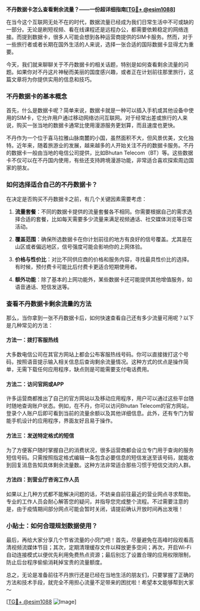 **不丹数据卡怎么查看剩余流量？——一份超详细指南[[TG💪+ @esim1088](https://t.me/s/esim1088)]**

在当今这个互联网无处不在的时代，数据流量已经成为我们日常生活中不可或缺的一部分。无论是刷短视频、看在线课程还是远程办公，都需要依赖稳定的网络连接。而提到数据卡，很多人可能会想到各种运营商提供的SIM卡服务。然而，对于一些旅行者或者长期在国外生活的人来说，选择一张合适的国际数据卡显得尤为重要。

今天，我们就来聊聊关于不丹数据卡的相关话题，特别是如何查看剩余流量的问题。如果你对不丹这片神秘而美丽的国度感兴趣，或者正在计划前往那里旅行，这篇文章将为你提供实用的信息和技巧。

### 不丹数据卡的基本概念

首先，什么是数据卡呢？简单来说，数据卡就是一种可以插入手机或其他设备中使用的SIM卡，它允许用户通过移动网络访问互联网。对于经常出差或旅行的人来说，购买一张当地的数据卡通常比使用漫游服务更划算，而且速度也更快。

不丹作为一个位于喜马拉雅山脉南麓的小国，虽然面积不大，但风景优美，文化独特。近年来，随着旅游业的发展，越来越多的人开始关注不丹的数据卡服务。不丹的数据卡一般由当地的电信公司提供，比如Bhutan Telecom（BT）等。这些数据卡不仅可以在不丹国内使用，有些还支持跨境漫游功能，非常适合喜欢探索周边国家的朋友。

### 如何选择适合自己的不丹数据卡？

在决定是否购买不丹数据卡之前，有几个关键因素需要考虑：

1. **流量套餐**：不同的数据卡提供的流量套餐各不相同。你需要根据自己的需求选择合适的套餐，比如每天需要多少流量来满足视频通话、社交媒体浏览等日常活动。
   
2. **覆盖范围**：确保所选数据卡在你计划前往的地方有良好的信号覆盖。尤其是在山区或者偏远地区，信号强度可能会影响你的上网体验。

3. **价格与性价比**：对比不同供应商的价格和服务内容，寻找最具性价比的选择。有时候，预付费卡可能比后付费卡更适合短期使用者。

4. **额外功能**：除了基本的上网功能外，某些数据卡还可能提供其他增值服务，如语音通话、短信发送等。

### 查看不丹数据卡剩余流量的方法

那么，当你拿到一张不丹数据卡后，如何快速查看自己还有多少流量可用呢？以下是几种常见的方法：

#### 方法一：拨打客服热线

大多数电信公司在其官方网站上都会公布客服热线号码。你可以直接拨打这个号码，按照语音提示输入相关信息后查询剩余流量情况。这种方式的优点是操作简单，无需下载任何应用程序，缺点则是可能需要支付电话费用。

#### 方法二：访问官网或APP

许多运营商都推出了自己的官方网站以及移动应用程序，用户可以通过这些平台随时随地查询账户状态。例如，在不丹，你可以访问Bhutan Telecom的官方网站，登录个人账户后即可看到当前的流量余额以及其他详细信息。此外，还有专门为智能手机设计的应用程序，界面友好且易于操作。

#### 方法三：发送特定格式的短信

为了方便客户随时掌握自己的消费状况，很多运营商都会设立专门用于查询的服务短信号码。只需按照指定格式编辑一条包含必要信息的短信发送至该号码，就能收到回复消息告知具体剩余流量数。这种方法非常适合那些习惯于短信交流的人群。

#### 方法四：到营业厅咨询工作人员

如果以上几种方式都不能解决问题的话，不妨亲自前往最近的营业网点寻求帮助。专业的工作人员会耐心解答您的疑问，并指导您完成整个流程。不过需要注意的是，由于疫情期间部分网点可能会暂时关闭，请提前确认开放时间再出发哦！

### 小贴士：如何合理规划数据使用？

最后，再给大家分享几个节省流量的小窍门吧！首先，尽量避免在高峰时段观看高清视频流媒体节目；其次，定期清理缓存文件以释放更多空间；再次，开启Wi-Fi自动连接模式以便优先利用免费热点资源；最后别忘了设置合理的应用权限限制，防止后台程序偷偷消耗掉宝贵的流量额度。

总之，无论是准备前往不丹旅行还是已经在当地生活的朋友们，只要掌握了正确的方法和技术手段，就完全不用担心流量不足带来的困扰啦！希望本文能够帮到大家～

[[TG💪+ @esim1088](https://t.me/s/esim1088) ![Image](https://i.postimg.cc/4NQfJmqS/Snipaste-2025-05-13-00-14-12.png)]